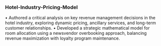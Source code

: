 ### Hotel-Industry-Pricing-Model

• Authored a critical analysis on key revenue management decisions in the hotel industry, exploring dynamic pricing, ancillary services, and long-term customer relationships.
• Developed a strategic mathematical model for room allocation using a newsvendor overbooking approach, balancing revenue maximization with loyalty program maintenance.
